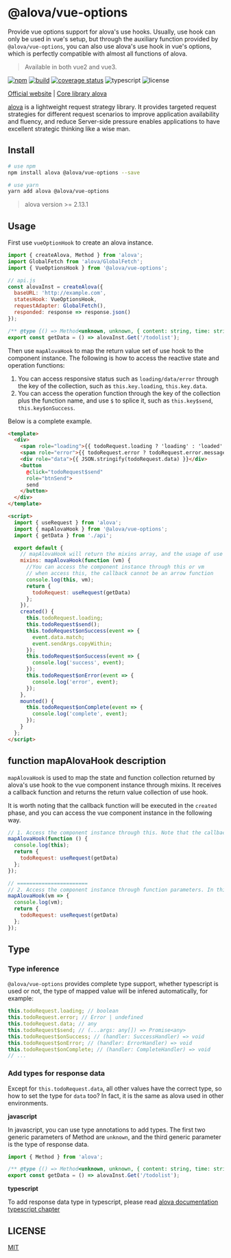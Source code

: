 # @alova/vue-options

Provide vue options support for alova's use hooks. Usually, use hook can only be used in vue's setup, but through the auxiliary function provided by `@alova/vue-options`, you can also use alova's use hook in vue's options, which is perfectly compatible with almost all functions of alova.

> Available in both vue2 and vue3.

[![npm](https://img.shields.io/npm/v/@alova/vue-options)](https://www.npmjs.com/package/@alova/vue-options)
[![build](https://github.com/alovajs/vue-options/actions/workflows/release.yml/badge.svg?branch=main)](https://github.com/alovajs/vue-options/actions/workflows/release.yml)
[![coverage status](https://coveralls.io/repos/github/alovajs/vue-options/badge.svg?branch=main)](https://coveralls.io/github/alovajs/vue-options?branch=main)
![typescript](https://badgen.net/badge/icon/typescript?icon=typescript&label)
![license](https://img.shields.io/badge/license-MIT-blue.svg)

[Official website](https://alova.js.org/extension/alova-mock) | [Core library alova](https://github.com/alovajs/alova)

[alova](https://github.com/alovajs/alova) is a lightweight request strategy library. It provides targeted request strategies for different request scenarios to improve application availability and fluency, and reduce Server-side pressure enables applications to have excellent strategic thinking like a wise man.

## Install

```bash
# use npm
npm install alova @alova/vue-options --save

# use yarn
yarn add alova @alova/vue-options

```

> alova version >= 2.13.1

## Usage

First use `vueOptionHook` to create an alova instance.

```javascript
import { createAlova, Method } from 'alova';
import GlobalFetch from 'alova/GlobalFetch';
import { VueOptionsHook } from '@alova/vue-options';

// api.js
const alovaInst = createAlova({
  baseURL: 'http://example.com',
  statesHook: VueOptionsHook,
  requestAdapter: GlobalFetch(),
  responded: response => response.json()
});

/** @type {() => Method<unknown, unknown, { content: string, time: string }[]>} */
export const getData = () => alovaInst.Get('/todolist');
```

Then use `mapAlovaHook` to map the return value set of use hook to the component instance. The following is how to access the reactive state and operation functions:

1. You can access responsive status such as `loading/data/error` through the key of the collection, such as `this.key.loading`, `this.key.data`.
2. You can access the operation function through the key of the collection plus the function name, and use `$` to splice it, such as `this.key$send`, `this.key$onSuccess`.

Below is a complete example.

```html
<template>
  <div>
    <span role="loading">{{ todoRequest.loading ? 'loading' : 'loaded' }}</span>
    <span role="error">{{ todoRequest.error ? todoRequest.error.message : '' }}</span>
    <div role="data">{{ JSON.stringify(todoRequest.data) }}</div>
    <button
      @click="todoRequest$send"
      role="btnSend">
      send
    </button>
  </div>
</template>

<script>
  import { useRequest } from 'alova';
  import { mapAlovaHook } from '@alova/vue-options';
  import { getData } from './api';

  export default {
    // mapAlovaHook will return the mixins array, and the usage of use hook is the same as before
    mixins: mapAlovaHook(function (vm) {
      //You can access the component instance through this or vm
      // when access this, the callback cannot be an arrow function
      console.log(this, vm);
      return {
        todoRequest: useRequest(getData)
      };
    }),
    created() {
      this.todoRequest.loading;
      this.todoRequest$send();
      this.todoRequest$onSuccess(event => {
        event.data.match;
        event.sendArgs.copyWithin;
      });
      this.todoRequest$onSuccess(event => {
        console.log('success', event);
      });
      this.todoRequest$onError(event => {
        console.log('error', event);
      });
    },
    mounted() {
      this.todoRequest$onComplete(event => {
        console.log('complete', event);
      });
    }
  };
</script>
```

## function mapAlovaHook description

`mapAlovaHook` is used to map the state and function collection returned by alova's use hook to the vue component instance through mixins. It receives a callback function and returns the return value collection of use hook.

It is worth noting that the callback function will be executed in the `created` phase, and you can access the vue component instance in the following way.

```javascript
// 1. Access the component instance through this. Note that the callback function cannot be an arrow function.
mapAlovaHook(function () {
  console.log(this);
  return {
    todoRequest: useRequest(getData)
  };
});

// =======================
// 2. Access the component instance through function parameters. In this case, arrow functions can be used
mapAlovaHook(vm => {
  console.log(vm);
  return {
    todoRequest: useRequest(getData)
  };
});
```

## Type

### Type inference

`@alova/vue-options` provides complete type support, whether typescript is used or not, the type of mapped value will be infered automatically, for example:

```javascript
this.todoRequest.loading; // boolean
this.todoRequest.error; // Error | undefined
this.todoRequest.data; // any
this.todoRequest$send; // (...args: any[]) => Promise<any>
this.todoRequest$onSuccess; // (handler: SuccessHandler) => void
this.todoRequest$onError; // (handler: ErrorHandler) => void
this.todoRequest$onComplete; // (handler: CompleteHandler) => void
// ...
```

### Add types for response data

Except for `this.todoRequest.data`, all other values have the correct type, so how to set the type for `data` too? In fact, it is the same as alova used in other environments.

**javascript**

In javascript, you can use type annotations to add types. The first two generic parameters of Method are `unknown`, and the third generic parameter is the type of response data.

```javascript
import { Method } from 'alova';

/** @type {() => Method<unknown, unknown, { content: string, time: string }[]>} */
export const getData = () => alovaInst.Get('/todolist');
```

**typescript**

To add response data type in typescript, please read [alova documentation typescript chapter](https://alova.js.org/tutorial/advanced/typescript/#the-type-of-response-data)

## LICENSE

[MIT](https://en.wikipedia.org/wiki/MIT_License)
